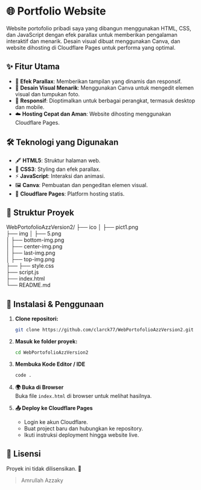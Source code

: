 # 🌐 Portfolio Website  

Website portofolio pribadi saya yang dibangun menggunakan HTML, CSS, dan JavaScript dengan efek parallax untuk memberikan pengalaman interaktif dan menarik. Desain visual dibuat menggunakan Canva, dan website dihosting di Cloudflare Pages untuk performa yang optimal.  

## ✨ Fitur Utama  
- 🌟 **Efek Parallax**: Memberikan tampilan yang dinamis dan responsif.  
- 🎨 **Desain Visual Menarik**: Menggunakan Canva untuk mengedit elemen visual dan tumpukan foto.  
- 📱 **Responsif**: Dioptimalkan untuk berbagai perangkat, termasuk desktop dan mobile.  
- ☁️ **Hosting Cepat dan Aman**: Website dihosting menggunakan Cloudflare Pages.  

## 🛠️ Teknologi yang Digunakan  
- 🖋️ **HTML5**: Struktur halaman web.  
- 🎨 **CSS3**: Styling dan efek parallax.  
- ⚡ **JavaScript**: Interaksi dan animasi.  
- 🖼️ **Canva**: Pembuatan dan pengeditan elemen visual.  
- 🚀 **Cloudflare Pages**: Platform hosting statis.  

## 📂 Struktur Proyek  

WebPortofolioAzzVersion2/
├── ico
│   ├── pict1.png        
├── img
│   ├── 5.png        
│   ├── bottom-img.png    
│   ├── center-img.png    
│   ├── last-img.png        
│   ├── top-img.png         
├──
├── style.css            
├── script.js            
├── index.html           
└── README.md            

## 🚀 Instalasi & Penggunaan
1. **Clone repositori:**
   ```bash
   git clone https://github.com/clarck77/WebPortofolioAzzVersion2.git
   ```

2. **Masuk ke folder proyek:**
   ```bash
   cd WebPortofolioAzzVersion2
   ```

3. **Membuka Kode Editor / IDE**
   ```bash
   code . 
   ```

4. **🌍 Buka di Browser**  
   Buka file `index.html` di browser untuk melihat hasilnya.  

5. **📤 Deploy ke Cloudflare Pages**  
   - Login ke akun Cloudflare.  
   - Buat project baru dan hubungkan ke repository.  
   - Ikuti instruksi deployment hingga website live.  

## 📜 Lisensi
Proyek ini tidak dilisensikan. 📄

> Amrullah Azzaky

